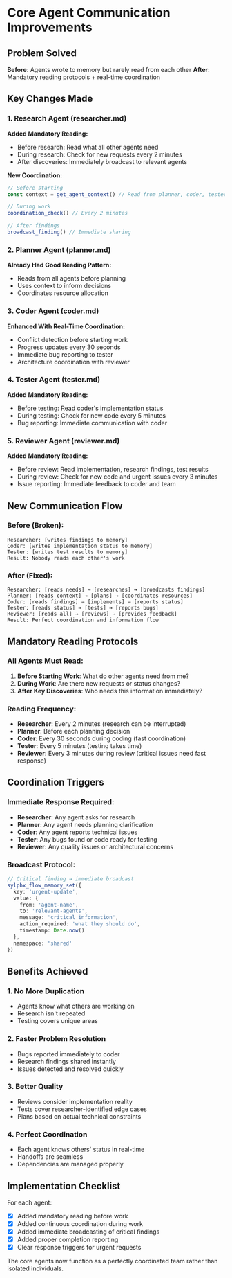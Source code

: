 # Core Agent Communication Improvements

## Problem Solved
**Before**: Agents wrote to memory but rarely read from each other
**After**: Mandatory reading protocols + real-time coordination

## Key Changes Made

### 1. Research Agent (researcher.md)
**Added Mandatory Reading:**
- Before research: Read what all other agents need
- During research: Check for new requests every 2 minutes
- After discoveries: Immediately broadcast to relevant agents

**New Coordination:**
```typescript
// Before starting
const context = get_agent_context() // Read from planner, coder, tester, reviewer

// During work  
coordination_check() // Every 2 minutes

// After findings
broadcast_finding() // Immediate sharing
```

### 2. Planner Agent (planner.md) 
**Already Had Good Reading Pattern:**
- Reads from all agents before planning
- Uses context to inform decisions
- Coordinates resource allocation

### 3. Coder Agent (coder.md)
**Enhanced With Real-Time Coordination:**
- Conflict detection before starting work
- Progress updates every 30 seconds
- Immediate bug reporting to tester
- Architecture coordination with reviewer

### 4. Tester Agent (tester.md)
**Added Mandatory Reading:**
- Before testing: Read coder's implementation status
- During testing: Check for new code every 5 minutes
- Bug reporting: Immediate communication with coder

### 5. Reviewer Agent (reviewer.md)
**Added Mandatory Reading:**
- Before review: Read implementation, research findings, test results
- During review: Check for new code and urgent issues every 3 minutes
- Issue reporting: Immediate feedback to coder and team

## New Communication Flow

### Before (Broken):
```
Researcher: [writes findings to memory]
Coder: [writes implementation status to memory] 
Tester: [writes test results to memory]
Result: Nobody reads each other's work
```

### After (Fixed):
```
Researcher: [reads needs] → [researches] → [broadcasts findings]
Planner: [reads context] → [plans] → [coordinates resources]
Coder: [reads findings] → [implements] → [reports status]
Tester: [reads status] → [tests] → [reports bugs]
Reviewer: [reads all] → [reviews] → [provides feedback]
Result: Perfect coordination and information flow
```

## Mandatory Reading Protocols

### All Agents Must Read:
1. **Before Starting Work**: What do other agents need from me?
2. **During Work**: Are there new requests or status changes?
3. **After Key Discoveries**: Who needs this information immediately?

### Reading Frequency:
- **Researcher**: Every 2 minutes (research can be interrupted)
- **Planner**: Before each planning decision
- **Coder**: Every 30 seconds during coding (fast coordination)
- **Tester**: Every 5 minutes (testing takes time)
- **Reviewer**: Every 3 minutes during review (critical issues need fast response)

## Coordination Triggers

### Immediate Response Required:
- **Researcher**: Any agent asks for research
- **Planner**: Any agent needs planning clarification
- **Coder**: Any agent reports technical issues
- **Tester**: Any bugs found or code ready for testing
- **Reviewer**: Any quality issues or architectural concerns

### Broadcast Protocol:
```typescript
// Critical finding → immediate broadcast
sylphx_flow_memory_set({
  key: 'urgent-update',
  value: {
    from: 'agent-name',
    to: 'relevant-agents',
    message: 'critical information',
    action_required: 'what they should do',
    timestamp: Date.now()
  },
  namespace: 'shared'
})
```

## Benefits Achieved

### 1. No More Duplication
- Agents know what others are working on
- Research isn't repeated
- Testing covers unique areas

### 2. Faster Problem Resolution
- Bugs reported immediately to coder
- Research findings shared instantly
- Issues detected and resolved quickly

### 3. Better Quality
- Reviews consider implementation reality
- Tests cover researcher-identified edge cases
- Plans based on actual technical constraints

### 4. Perfect Coordination
- Each agent knows others' status in real-time
- Handoffs are seamless
- Dependencies are managed properly

## Implementation Checklist

For each agent:
- [x] Added mandatory reading before work
- [x] Added continuous coordination during work  
- [x] Added immediate broadcasting of critical findings
- [x] Added proper completion reporting
- [x] Clear response triggers for urgent requests

The core agents now function as a perfectly coordinated team rather than isolated individuals.
